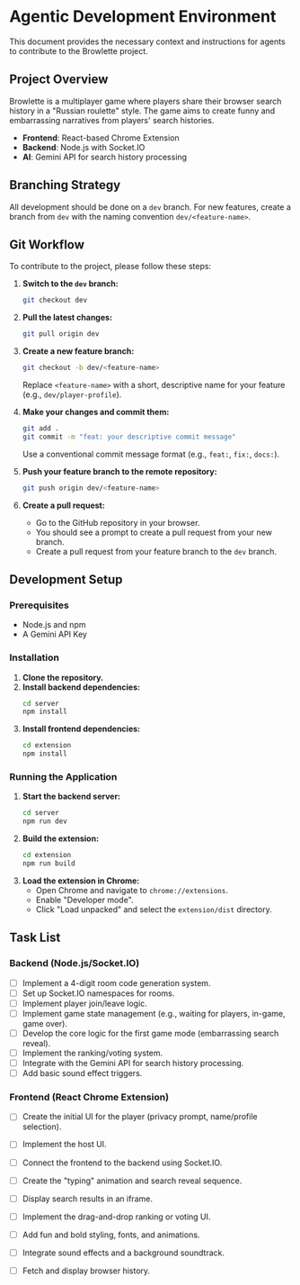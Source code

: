 # Agentic Development Environment

This document provides the necessary context and instructions for agents to contribute to the Browlette project.

## Project Overview

Browlette is a multiplayer game where players share their browser search history in a "Russian roulette" style. The game aims to create funny and embarrassing narratives from players' search histories.

- **Frontend**: React-based Chrome Extension
- **Backend**: Node.js with Socket.IO
- **AI**: Gemini API for search history processing

## Branching Strategy

All development should be done on a `dev` branch. For new features, create a branch from `dev` with the naming convention `dev/<feature-name>`.

## Git Workflow

To contribute to the project, please follow these steps:

1.  **Switch to the `dev` branch:**
    ```bash
    git checkout dev
    ```
2.  **Pull the latest changes:**
    ```bash
    git pull origin dev
    ```
3.  **Create a new feature branch:**
    ```bash
    git checkout -b dev/<feature-name>
    ```
    Replace `<feature-name>` with a short, descriptive name for your feature (e.g., `dev/player-profile`).

4.  **Make your changes and commit them:**
    ```bash
    git add .
    git commit -m "feat: your descriptive commit message"
    ```
    Use a conventional commit message format (e.g., `feat:`, `fix:`, `docs:`).

5.  **Push your feature branch to the remote repository:**
    ```bash
    git push origin dev/<feature-name>
    ```

6.  **Create a pull request:**
    - Go to the GitHub repository in your browser.
    - You should see a prompt to create a pull request from your new branch.
    - Create a pull request from your feature branch to the `dev` branch.

## Development Setup

### Prerequisites

- Node.js and npm
- A Gemini API Key

### Installation

1.  **Clone the repository.**
2.  **Install backend dependencies:**
    ```bash
    cd server
    npm install
    ```
3.  **Install frontend dependencies:**
    ```bash
    cd extension
    npm install
    ```

### Running the Application

1.  **Start the backend server:**
    ```bash
    cd server
    npm run dev
    ```
2.  **Build the extension:**
    ```bash
    cd extension
    npm run build
    ```
3.  **Load the extension in Chrome:**
    - Open Chrome and navigate to `chrome://extensions`.
    - Enable "Developer mode".
    - Click "Load unpacked" and select the `extension/dist` directory.

## Task List

### Backend (Node.js/Socket.IO)

- [ ] Implement a 4-digit room code generation system.
- [ ] Set up Socket.IO namespaces for rooms.
- [ ] Implement player join/leave logic.
- [ ] Implement game state management (e.g., waiting for players, in-game, game over).
- [ ] Develop the core logic for the first game mode (embarrassing search reveal).
- [ ] Implement the ranking/voting system.
- [ ] Integrate with the Gemini API for search history processing.
- [ ] Add basic sound effect triggers.

### Frontend (React Chrome Extension)

- [ ] Create the initial UI for the player (privacy prompt, name/profile selection).
- [ ] Implement the host UI.
- [ ] Connect the frontend to the backend using Socket.IO.
- [ ] Create the "typing" animation and search reveal sequence.
- [ ] Display search results in an iframe.
- [ ] Implement the drag-and-drop ranking or voting UI.
- [ ] Add fun and bold styling, fonts, and animations.
- [ ] Integrate sound effects and a background soundtrack.
- [ ] Fetch and display browser history.

